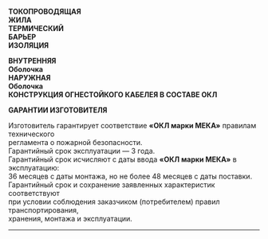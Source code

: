 **ТОКОПРОВОДЯЩАЯ  
ЖИЛА  
ТЕРМИЧЕСКИЙ  
БАРЬЕР  
ИЗОЛЯЦИЯ**

**ВНУТРЕННЯЯ  
Оболочка  
НАРУЖНАЯ  
Оболочка  
КОНСТРУКЦИЯ ОГНЕСТОЙКОГО КАБЕЛЕЯ В СОСТАВЕ ОКЛ**

**GAРАНТИИ ИЗГОТОВИТЕЛЯ**

Изготовитель гарантирует соответствие **«ОКЛ марки MЕКА»** правилам технического  
регламента о пожарной безопасности.  
Гарантийный срок эксплуатации — 3 года.  
Гарантийный срок исчисляют с даты ввода **«ОКЛ марки MЕКА»** в эксплуатацию:  
36 месяцев с даты монтажа, но не более 48 месяцев с даты поставки.  
Гарантийный срок и сохранение заявленных характеристик соответствуют  
при условии соблюдения заказчиком (потребителем) правил транспортирования,  
хранения, монтажа и эксплуатации.  

---
